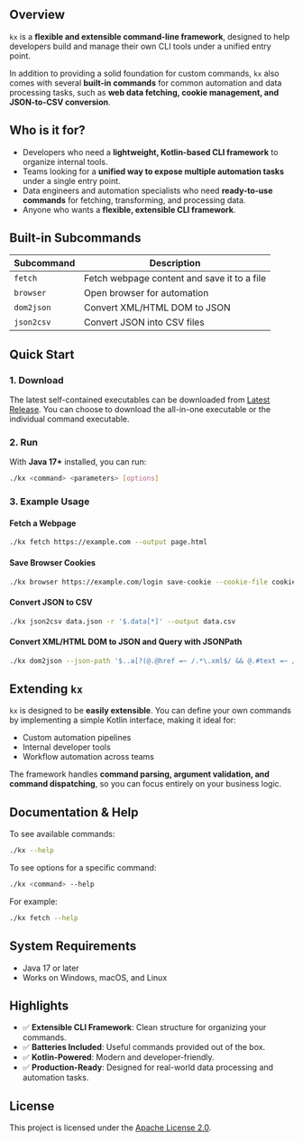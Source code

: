 ## Overview

`kx` is a **flexible and extensible command-line framework**, designed to help developers build and manage their own CLI tools under a unified entry point.

In addition to providing a solid foundation for custom commands, `kx` also comes with several **built-in commands** for common automation and data processing tasks, such as **web data fetching, cookie management, and JSON-to-CSV conversion**.

## Who is it for?

- Developers who need a **lightweight, Kotlin-based CLI framework** to organize internal tools.
- Teams looking for a **unified way to expose multiple automation tasks** under a single entry point.
- Data engineers and automation specialists who need **ready-to-use commands** for fetching, transforming, and processing data.
- Anyone who wants a **flexible, extensible CLI framework**.

## Built-in Subcommands

| Subcommand | Description                                 |
|------------|---------------------------------------------|
| `fetch`    | Fetch webpage content and save it to a file |
| `browser`  | Open browser for automation                 |
| `dom2json` | Convert XML/HTML DOM to JSON                |
| `json2csv` | Convert JSON into CSV files                 |

## Quick Start

### 1. Download

The latest self-contained executables can be downloaded from [Latest Release](https://github.com/johnsonlee/kx/releases/latest). You can choose to download the all-in-one executable or the individual command executable.

### 2. Run

With **Java 17+** installed, you can run:

```sh
./kx <command> <parameters> [options]
```

### 3. Example Usage

#### Fetch a Webpage

```sh
./kx fetch https://example.com --output page.html
```

#### Save Browser Cookies

```sh
./kx browser https://example.com/login save-cookie --cookie-file cookies.json
```

#### Convert JSON to CSV

```sh
./kx json2csv data.json -r '$.data[*]' --output data.csv
```

#### Convert XML/HTML DOM to JSON and Query with JSONPath

```sh
./kx dom2json --json-path '$..a[?(@.@href =~ /.*\.xml$/ && @.#text =~ /.*\.xml$/)].@abs:href https://example.com/index.html'
```

## Extending `kx`

`kx` is designed to be **easily extensible**. You can define your own commands by implementing a simple Kotlin interface, making it ideal for:

- Custom automation pipelines
- Internal developer tools
- Workflow automation across teams

The framework handles **command parsing, argument validation, and command dispatching**, so you can focus entirely on your business logic.

## Documentation & Help

To see available commands:

```sh
./kx --help
```

To see options for a specific command:

```sh
./kx <command> --help
```

For example:

```sh
./kx fetch --help
```

## System Requirements

- Java 17 or later
- Works on Windows, macOS, and Linux

## Highlights

- ✅ **Extensible CLI Framework**: Clean structure for organizing your commands.
- ✅ **Batteries Included**: Useful commands provided out of the box.
- ✅ **Kotlin-Powered**: Modern and developer-friendly.
- ✅ **Production-Ready**: Designed for real-world data processing and automation tasks.

## License

This project is licensed under the [Apache License 2.0](LICENSE).
